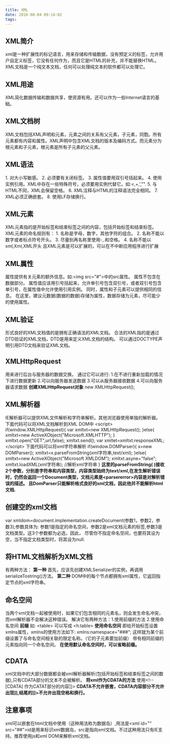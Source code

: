 ```yaml
---
title: XML
date: 2016-08-04 09:14:02
tags:
---
```

<h2>XML简介</h2>
xml是一种扩展性的标记语言，用来存储和传输数据，没有预定义的标签，允许用户自定义标签，它没有任何作为，而且它是HTML的补充，并不能替换HTML。XML文档是一个纯文本文档，任何可以处理纯文本的软件都可以处理它。
<h2>XML用途</h2>
XML简化数据传输和数据共享，使资源有用。还可以作为一些Internet语言的基础。
<h2>XML文档树</h2>
XML文档包括XML声明和元素，元素之间的关系有父元素，子元素，同胞。所有元素都有内容和属性。XML声明中包含XML文档的版本及编码方式。而元素分为根元素和子元素，根元素是所有子元素的父元素。
<h2>XML语法</h2>
1. 对大小写敏感。
2. 必须要有关闭标签。
3. 属性值要用双引号括起来。
4. 使用实例引用。XML中存在一些特殊符号，必须要用实例代替它。如:<,+,',"". 
5. 与HTML不同，XML会保留空格。
6. XML注释与HTML的注释语法完全相同。
7. XML必须正确嵌套。
8. 使用LF存储换行。
<h2>XML元素</h2>
XML元素指的是开始标签和结束标签之间的内容，包括开始标签和结束标签。XML元素的命名规则有：
1. 名称是字母，数字，其他字符的组合。
2. 名称不能以数字或者标点符号开头。
3. 尽量别再名称里使用-,.和空格。
4. 名称不能以xml,Xml,XML开头
且XML元素是可以扩展的，可以在不中断应用程序进行扩展
<h2>XML属性</h2>
属性提供有关元素的额外信息。如:&lt;img src="#"&gt;中的src属性。
属性不包含在数据部分。
属性值应该用引号括起来，允许单引号包含双引号，或者双引号包含单引号，在属性值中允许使用引用实例。
同时，属性和子元素可以提供相同的信息。
在这里，建议元数据(数据的数据)存储为属性，数据存储为元素，尽可能少的使用属性。
<h2>XML验证</h2>
形式良好的XML文档值的是拥有正确语法的XML文档。
合法的XML指的是通过DTD验证的XML文档，DTD是用来定义XML文档的结构。
可以通过DOCTYPE声明引用DTD文档来验证XML文档。
<h2>XMLHttpRequest</h2>
用来进行后台与服务器的数据交换。
通过它可以进行:
1.在不进行重新加载的情况下进行数据更新
2.可以向服务器发送数据
3.可以从服务器接收数据
4.可以向服务器请求数据
<strong>创建XMLHttpRequest对象</strong>
new XMLHttpRequest();
<h2>XML解析器</h2>
IE解析器可以提供XML文件解析和字符串解析。其他浏览器使用单独的解析器。
下面代码可以将XML文档解析到XML DOM中
&lt;script&gt;
if(window.XMLHttpRequest){
	var xmltxt=new XMLHttpRequest();
}else{
	 xmltxt=new ActiveXObject("Microsoft.XMLHTTP");
}
xmltxt.open("GET",url,false);
xmltxt.send();
var xmltet=xmltxt.responseXML;
&lt;/script&gt;
下面代码可以将xml字符串解析
if(window.DOMParser){
    x=new DOMParser();
    xmltxt=x.parseFromString(xml字符串,text/xml);
}else{
	xmltxt=new ActiveXObject("Microsoft XMLDOM");
	xmltxt.asyne="false";
	xmltxt.loadXML(xml字符串);            //解析xml字符串
}
<strong>这里的parseFromString( )接收2个参数，分别是字符串和内容类型，内容类型始终为text/xml,在发生解析错误时，仍然会返回一个Document类型，文档元素是&lt;parsererror&gt;内容是对解析错误的描述。
且DomParser只能解析格式良好的xml文档，因此他并不能解析html文档.</strong>
<h2>创建空的xml文档</h2>
var xmldom=document.implementation.createDocument(参数1，参数2，参数3);参数具体为:
参数1是指定的命名空间，参数2是xml文档元素的标签,参数3是文档类型。这3个参数都为必选，因此，
尽管你不指定命名空间，也要将其设为空，当不指定文档类型时，将其设为null.
<h2>将HTML文档解析为XML文档</h2>
有两种方法：
<strong>第一种</strong>
首先，应该先创建XMLSerializer的实例，再调用serializeTostring()方法。
<strong>第二种</strong>
DOM中的每个节点都拥有xml属性，它返回指定节点的xml字符串。
<h2>命名空间</h2>
当两个xml文档一起被使用时，如果它们包含相同的元素名，则会发生命名冲突，而xml解析器不会解决这种错误。
解决它有两种方法：1.使用前缀的方法 2.使用命名空间
<strong>前缀</strong>
如:  &lt;table&gt;  可以写成  &lt;h:table&gt;
<strong>使用命名空间</strong>
即给开始标签设置xmlns属性，xmlns的使用方法如下:
xmlns:namespace="###";   这样就为某个前缀设置了与命名空间相关联的限定名称。（它的子元素要加前缀）
带有相同前缀的元素指向同一个命名空间。
<strong>在使用默认命名空间时，可以省略前缀。</strong>
<h2>CDATA</h2>
xml文档中的大部分数据都会被xml解析器解析(包括开始标签和结束标签之间的数据),只有CDATA部分的文本不会被解析。
<strong>将xml作为CDATA的方法</strong>
使用&lt;!--[CDATA[  作为CATAT部分的内容]]&gt;
<strong>CDATA不允许嵌套，CDATA内容部分不允许出现]],结尾的]]&gt;不允许出现空格和换行。</strong>
<h2>注意事项</h2>
xml可以嵌套在html文档中使用（这种用法称为数据岛）,用法是&lt;xml id="" src="##"&gt;id是用来标识xml数据岛，src是指向xml文档。不过这种用法只有IE支持。推荐使用js和xml DOM来解析xml文档。